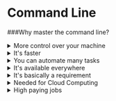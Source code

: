 # Command Line

###Why master the command line?

<details>
<summary>More control over your machine</summary>
You can do much more via the command line than you can using a graphical user interface. There are many things you can only do using the command line, like starting up servers, managing and killing processes, dealing with hidden files, interacting with databases, changing permissions etc. It gives you a direct mainline into the core of your computer
</details>

<details>
<summary>It's faster</summary>
Once you learn the basic commands and commit them to memory, you can perform tasks much faster than you could using a GUI.
</details>

<details>
<summary>You can automate many tasks</summary>
You can do really repetitive tasks with a single line, or set them up to happen at a scheduled date.
</details>

<details>
<summary>It's available everywhere</summary>
The commands you'll learn will run on Linux and Mac machines out of the box, but with a little work they will also run on Windows.
</details>

<details>
<summary>It's basically a requirement</summary>
Whether you plan on becoming a web developer, data scientist, devops engineer, system admin, security admin, machine learning engineer, etc. you will need to use the command line.
</details>

<details>
<summary>Needed for Cloud Computing</summary>
Most cloud services are operated via a command line interface. If you plan on running any projects in the cloud or using cloud resources, you'll need command line skills.
</details>

<details>
<summary>High paying jobs</summary>
There are jobs that specifically require in-depth knowledge of command line.
</details>
